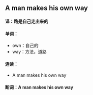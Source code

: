 ## A man makes his own way

#### 译：路是自己走出来的

#### 单词：

- own：自己的
- way：方法，道路

#### 连读：

- A man makes his own way

#### 断词：A man makes his own way
